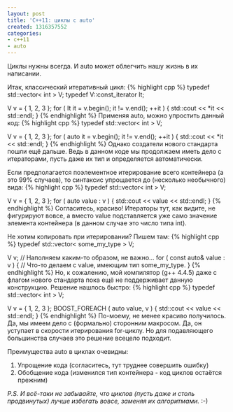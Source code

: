 ```yaml
---
layout: post
title: 'C++11: циклы с auto'
created: 1316357552
categories:
- c++11
- auto
---
```

<!--break-->
Циклы нужны всегда. И auto может облегчить нашу жизнь в их написании.

Итак, классический итеративный цикл:
{% highlight cpp %}
typedef std::vector< int > V;
typedef V::const_iterator  It;

V v = { 1, 2, 3 };
for ( It it = v.begin(); it != v.end(); ++it ) {
    std::cout << *it << std::endl;
}
{% endhighlight %}
Применяя auto, можно упростить данный код:
{% highlight cpp %}
typedef std::vector< int > V;

V v = { 1, 2, 3 };
for ( auto it = v.begin(); it != v.end(); ++it ) {
    std::cout << *it << std::endl;
}
{% endhighlight %}
Однако создатели нового стандарта пошли ещё дальше. Ведь в данном коде мы продолжаем иметь дело с итераторами, пусть даже их тип и определяется автоматически.

Если предполагается поэлементное итерирование всего контейнера (а это 99% случаев), то синтаксис упрощается до (несколько необычного) вида:
{% highlight cpp %}
typedef std::vector< int > V;

V v = { 1, 2, 3 };
for ( auto value : v ) {
    std::cout << value << std::endl;
}
{% endhighlight %}
Согласитесь, красиво! Итераторы тут, как видите, не фигурируют вовсе, а вместо value подставляется уже само значение элемента контейнера (в данном случае это число типа int).

Не хотим копировать при итерировании? Пишем там:
{% highlight cpp %}
typedef std::vector< some_my_type > V;

V v; // Наполняем каким-то образом, не важно...
for ( const auto& value : v ) {
    // Что-то делаем с value, имеющим тип some_my_type.
}
{% endhighlight %}
Но, к сожалению, мой компилятор (g++ 4.4.5) даже с флагом нового стандарта пока ещё не поддерживает данную конструкцию. Решение нашлось быстро:
{% highlight cpp %}
typedef std::vector< int > V;

V v = { 1, 2, 3 };
BOOST_FOREACH ( auto value, v ) {
    std::cout << value << std::endl;
}
{% endhighlight %}
По-моему, не менее красиво получилось. Да, мы имеем дело с (формально) сторонним макросом. Да, он уступает в скорости итерирования for-циклу. Но для подавляющего большинства случаев это решение всецело подходит.

Преимущества auto в циклах очевидны:
<ol>
 <li>Упрощение кода (согласитесь, тут труднее совершить ошибку)</li>
 <li>Обобщение кода (изменился тип контейнера - код циклов остаётся прежним)</li>
</ol>

*P.S. И всё-таки не забывайте, что циклов (пусть даже и столь продвинутых) лучше избегать вовсе, заменяя их алгоритмами.* :-)
